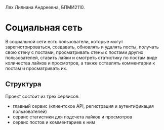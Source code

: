 Лях Лилиана Андреевна, БПМИ2110.

# Социальная сеть
В социальной сети есть пользователи, которые могут зарегистрироваться, создавать, обновлять
и удалять посты, получать свою стену с постами, просматривать стены с постами других пользователей,
ставить лайки и смотреть статистику по постам виде количества лайков и просмотров, а также оставлять
комментарии к постам и просматривать их.

## Структура
Проект состоит из трех сервисов:
* главный сервис (клиентское API, регистрация и аутентификация пользователей)
* сервис статистики для подсчета лайков и просмотров
* сервис постов и комментариев к ним
